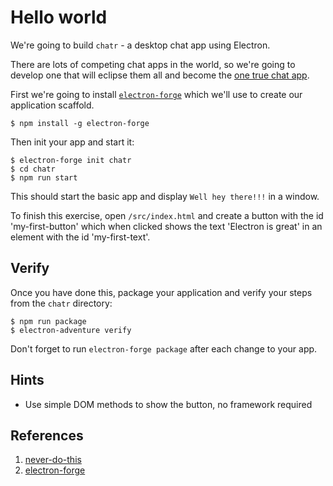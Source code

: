 # Hello world

We're going to build `chatr` - a desktop chat app using Electron.

There are lots of competing chat apps in the world, so we're going to develop one that will eclipse them all and become the [one true chat app](never-do-this).

First we're going to install [`electron-forge`](electron-forge) which we'll use to create our application scaffold.

```
$ npm install -g electron-forge
```

Then init your app and start it:

```
$ electron-forge init chatr
$ cd chatr
$ npm run start
```

This should start the basic app and display `Well hey there!!!` in a window.

To finish this exercise, open `/src/index.html` and create a button with the id 'my-first-button' which when clicked shows the text 'Electron is great' in an element with the id 'my-first-text'.

## Verify

Once you have done this, package your application and verify your steps from the `chatr` directory:

```
$ npm run package
$ electron-adventure verify
```

Don't forget to run `electron-forge package` after each change to your app.

## Hints

* Use simple DOM methods to show the button, no framework required

## References

1. [never-do-this](https://xkcd.com/927/)
1. [electron-forge](https://www.npmjs.com/package/electron-forge)
